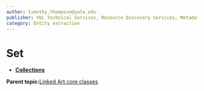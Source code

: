 ```yaml
---
author: timothy.thompson@yale.edu
publisher: YUL Technical Services, Resource Discovery Services, Metadata Services Unit
category: Entity extraction
---
```


# Set

-   **[Collections](../../concepts/supertypes/collections.md)**  


**Parent topic:**[Linked Art core classes](../../concepts/supertypes/core_classes.md)

